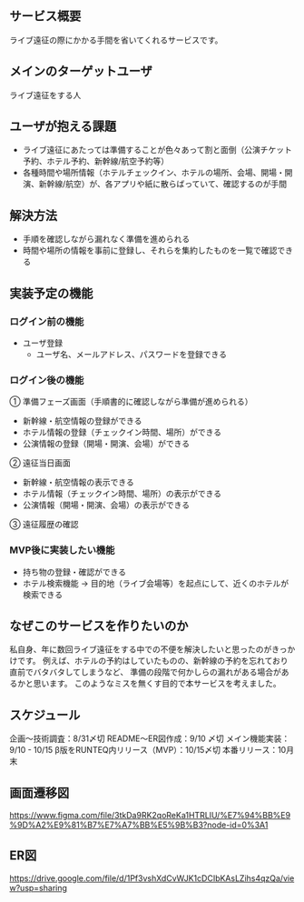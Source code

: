 ## サービス概要
ライブ遠征の際にかかる手間を省いてくれるサービスです。

## メインのターゲットユーザ
ライブ遠征をする人

## ユーザが抱える課題
- ライブ遠征にあたっては準備することが色々あって割と面倒（公演チケット予約、ホテル予約、新幹線/航空予約等）
- 各種時間や場所情報（ホテルチェックイン、ホテルの場所、会場、開場・開演、新幹線/航空）が、各アプリや紙に散らばっていて、確認するのが手間

## 解決方法
- 手順を確認しながら漏れなく準備を進められる
- 時間や場所の情報を事前に登録し、それらを集約したものを一覧で確認できる

## 実装予定の機能

### ログイン前の機能
- ユーザ登録
  - ユーザ名、メールアドレス、パスワードを登録できる

### ログイン後の機能
① 準備フェーズ画面（手順書的に確認しながら準備が進められる）
  - 新幹線・航空情報の登録ができる
  - ホテル情報の登録（チェックイン時間、場所）ができる
  - 公演情報の登録（開場・開演、会場）ができる

② 遠征当日画面
  - 新幹線・航空情報の表示できる
  - ホテル情報（チェックイン時間、場所）の表示ができる
  - 公演情報（開場・開演、会場）の表示ができる

③ 遠征履歴の確認

### MVP後に実装したい機能
- 持ち物の登録・確認ができる
- ホテル検索機能
→ 目的地（ライブ会場等）を起点にして、近くのホテルが検索できる

## なぜこのサービスを作りたいのか
私自身、年に数回ライブ遠征をする中での不便を解決したいと思ったのがきっかけです。
例えば、ホテルの予約はしていたものの、新幹線の予約を忘れており直前でバタバタしてしまうなど、
準備の段階で何かしらの漏れがある場合があるかと思います。
このようなミスを無くす目的で本サービスを考えました。

## スケジュール
企画〜技術調査：8/31〆切
README〜ER図作成：9/10 〆切
メイン機能実装：9/10 - 10/15
β版をRUNTEQ内リリース（MVP）：10/15〆切
本番リリース：10月末

## 画面遷移図
https://www.figma.com/file/3tkDa9RK2qoReKa1HTRLIU/%E7%94%BB%E9%9D%A2%E9%81%B7%E7%A7%BB%E5%9B%B3?node-id=0%3A1

## ER図
https://drive.google.com/file/d/1Pf3vshXdCvWJK1cDCIbKAsLZihs4qzQa/view?usp=sharing